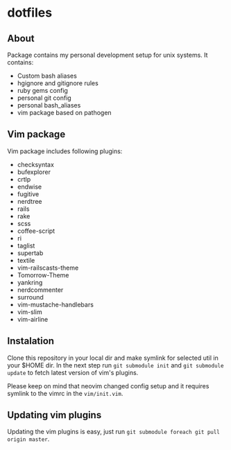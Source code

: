 dotfiles
========

About
-----

Package contains my personal development setup for unix systems.
It contains:

- Custom bash aliases
- hgignore and gitignore rules
- ruby gems config
- personal git config
- personal bash_aliases
- vim package based on pathogen

Vim package
-----------

Vim package includes following plugins:

- checksyntax
- bufexplorer
- crtlp
- endwise
- fugitive
- nerdtree
- rails
- rake
- scss
- coffee-script
- ri
- taglist
- supertab
- textile
- vim-railscasts-theme
- Tomorrow-Theme
- yankring
- nerdcommenter
- surround
- vim-mustache-handlebars
- vim-slim
- vim-airline

Instalation
-----------

Clone this repository in your local dir and make symlink for selected util in your $HOME dir.
In the next step run `git submodule init` and `git submodule update` to fetch latest version of vim's plugins.

Please keep on mind that neovim changed config setup and it requires symlink to the vimrc in the `vim/init.vim`.

Updating vim plugins
--------------------

Updating the vim plugins is easy, just run `git submodule foreach git pull origin master`.
